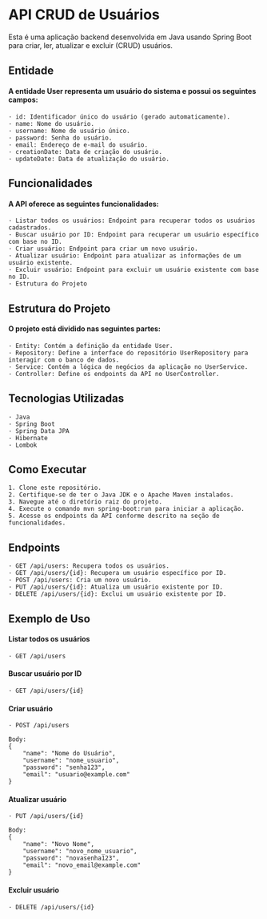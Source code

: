 
# API CRUD de Usuários

Esta é uma aplicação backend desenvolvida em Java usando Spring Boot para criar, ler, atualizar e excluir (CRUD) usuários.

## Entidade
#### A entidade User representa um usuário do sistema e possui os seguintes campos:

    · id: Identificador único do usuário (gerado automaticamente).
    · name: Nome do usuário.
    · username: Nome de usuário único.
    · password: Senha do usuário.
    · email: Endereço de e-mail do usuário.
    · creationDate: Data de criação do usuário.
    · updateDate: Data de atualização do usuário.

## Funcionalidades
#### A API oferece as seguintes funcionalidades:

    · Listar todos os usuários: Endpoint para recuperar todos os usuários cadastrados.
    · Buscar usuário por ID: Endpoint para recuperar um usuário específico com base no ID.
    · Criar usuário: Endpoint para criar um novo usuário.
    · Atualizar usuário: Endpoint para atualizar as informações de um usuário existente.
    · Excluir usuário: Endpoint para excluir um usuário existente com base no ID.
    · Estrutura do Projeto

## Estrutura do Projeto
#### O projeto está dividido nas seguintes partes:

    · Entity: Contém a definição da entidade User.
    · Repository: Define a interface do repositório UserRepository para interagir com o banco de dados.
    · Service: Contém a lógica de negócios da aplicação no UserService.
    · Controller: Define os endpoints da API no UserController.

## Tecnologias Utilizadas
    · Java
    · Spring Boot
    · Spring Data JPA
    · Hibernate
    · Lombok

## Como Executar
    1. Clone este repositório.
    2. Certifique-se de ter o Java JDK e o Apache Maven instalados.
    3. Navegue até o diretório raiz do projeto.
    4. Execute o comando mvn spring-boot:run para iniciar a aplicação.
    5. Acesse os endpoints da API conforme descrito na seção de funcionalidades.

## Endpoints
    · GET /api/users: Recupera todos os usuários.
    · GET /api/users/{id}: Recupera um usuário específico por ID.
    · POST /api/users: Cria um novo usuário.
    · PUT /api/users/{id}: Atualiza um usuário existente por ID.
    · DELETE /api/users/{id}: Exclui um usuário existente por ID.

## Exemplo de Uso
#### Listar todos os usuários
    · GET /api/users

#### Buscar usuário por ID
    · GET /api/users/{id}
    
#### Criar usuário
    · POST /api/users

    Body:
    {
        "name": "Nome do Usuário",
        "username": "nome_usuario",
        "password": "senha123",
        "email": "usuario@example.com"
    }

#### Atualizar usuário
    · PUT /api/users/{id}

    Body:
    {
        "name": "Novo Nome",
        "username": "novo_nome_usuario",
        "password": "novasenha123",
        "email": "novo_email@example.com"
    }

#### Excluir usuário
    · DELETE /api/users/{id}